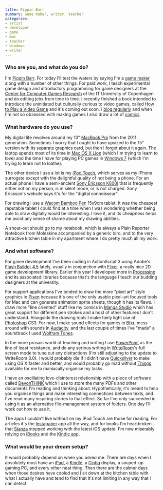 ```yaml
---
title: Pippin Barr
summary: Game maker, writer, teacher
categories:
- artist
- developer
- game
- mac
- teacher
- windows
- writer
---
```


### Who are you, and what do you do?

I'm [Pippin Barr](http://www.pippinbarr.com/ "Pippin's website"). For today I'll test the waters by saying I'm a [game maker](http://www.pippinbarr.com/games/ "Pippin's games.") along with a number of other things. For paid work, I teach experimental game design and introductory programming for game designers at the [Center for Computer Games Research](http://game.itu.dk/ "The Center for Computer Games Research's site.") of the IT University of Copenhagen and do editing jobs from time to time. I recently finished a book intended to introduce the uninitiated but culturally curious to video games, called [How to Play a Video Game](http://www.awapress.com/products/published/books/thegingerseries/howtoplayavideogame "Pippin's book.") and it's coming out soon. I [blog regularly](http://www.pippinbarr.com/inininoutoutout/ "Pippin's posts.") and when I'm not so obsessed with making games I also draw a lot of [comics](http://www.pippinbarr.com/stimulusresponse/ "Pippin's comics.").

### What hardware do you use?

My digital life revolves around my 13" [MacBook Pro][macbook-pro] from the 2011 generation. Sometimes I worry that I ought to have upsized to the 15" version with its separate graphics card, but then I forget about it again. The laptop spends most of its time in [Mac OS X Lion][macos] (which I'm trying to learn to love) and the time I have for playing PC games in [Windows 7][windows-7] (which I'm trying to learn not to loathe).

The other device I use a lot is my [iPod Touch][ipod-touch], which serves as my iPhone surrogate except with the delightful quality of not being a phone. For an actual phone I have a semi-ancient [Sony Ericsson K800i][k800i] that is frequently either not on my person, is in silent mode, or is not charged. Sony Ericsson's website says it's for the "digital connoisseur".

For drawing I use a [Wacom Bamboo Pen][bamboo] 15x9cm tablet. It was the cheapest reputable tablet I could find at a time when I was wondering whether being able to draw digitally would be interesting. I love it, and its cheapness helps me avoid any sense of shame about my drawing abilities.

A shout-out should go to my notebook, which is always a Plain Reporter Notebook from Moleskine accompanied by a generic biro, and to the very attractive kitchen table in my apartment where I do pretty much all my work.

### And what software?

For game development I've been coding in ActionScript 3 using Adobe's [Flash Builder 4.5][flash-builder] lately, usually in conjunction with [Flixel][], a really nice 2D game development library. Earlier this year I developed more in [Processing][] and its associated libraries because that's the language I teach our budding designers at the university.

For support applications I've tended to draw the more "pixel art" style graphics in [Pixen][] because it's one of the only usable pixel-art focused tools for Mac and can generate animation sprite sheets, though it has its flaws. I draw more "line oriented" stuff like my comics in [Manga Studio][manga-studio-debut] which has great support for different pen strokes and a host of other features I don't understand. Alongside the drawing tools I make fairly light use of [Photoshop][] CS3. For now, I make sound effects for games in [Bfxr][], mess around with sounds in [Audacity][], and the last couple of times I've "made" a soundtrack I used [Wolfram Tones][wolfram-tones].

In the more prosaic world of teaching and writing I use [PowerPoint][] as the line of least resistance, and do any serious writing in [WriteRoom][]'s full screen mode to tune out any distractions (I'm still adjusting to the update to WriteRoom 3.0). I would probably die if I didn't have [Quicksilver][] to make using OS X faster and better, and would probably go mad without [Things][] available for me to maniacally organise my tasks.

I have an oscillating love-disinterest relationship with a piece of software called [DevonTHINK][] which I use to store the many PDFs and other documents I'm reading and thinking about. Hypothetically, it's meant to help you organise things and make interesting connections between texts, and I've read many inspiring stories to that effect. So far I've only succeeded in using it as an alternative file-management system of folders. One day I'll work out how to use it.

The apps I couldn't live without on my iPod Touch are those for reading. For articles it's the [Instapaper][instapaper-ios] app all the way, and for books I'm heartbroken that [Stanza][stanza-ios] stopped working with the latest iOS update. I'm now miserably relying on [iBooks][ibooks-ios] and the [Kindle app][kindle-ios].

### What would be your dream setup?

It would probably depend on when you asked me. There are days when I absolutely must have an [iPad][], a [Kindle][], a [Cintiq][] display, a souped-up gaming PC, and every other neat thing. Then there are the calmer days when those desires have cooled and I sit down at the kitchen table with what I actually have and tend to find that it's not limiting in any way that I can detect.

[ipod-touch]: https://www.apple.com/ipod-touch/ "It's like an iPhone, without the phone bit."
[ipad]: https://www.apple.com/ipad/ "A tablet device."
[macbook-pro]: https://www.apple.com/macbook-pro/ "A laptop."
[cintiq]: https://www.wacom.com/en/us/cintiq "A computer screen you can draw on."
[bamboo]: https://www.wacom.com/en/us/bamboo "Smaller pen/multi-touch tablets."
[kindle]: https://www.amazon.com/Kindle-Ereader-ebook-reader/dp/B007HCCNJU "A digital book reader."
[k800i]: https://en.wikipedia.org/wiki/Sony_Ericsson_K800i "An old mobile phone."
[instapaper-ios]: https://www.instapaper.com/iphone "An iPhone app for reading Instapaper saved pages."
[ibooks-ios]: https://itunes.apple.com/us/app/ibooks/id364709193 "A book reader for iOS."
[things]: https://culturedcode.com/things/ "A task management application for the Mac."
[stanza-ios]: https://www.macworld.com/product/62612/stanza.html "A digital book reader for iOS."
[audacity]: https://sourceforge.net/projects/audacity/ "An open-source, cross-platform audio editor."
[flixel]: http://flixel.org/ "A games framework written for Actionscript/Flash."
[flash-builder]: https://www.adobe.com/products/flash-builder.html "A tool for generating Flash apps via the Flex framework."
[manga-studio-debut]: http://my.smithmicro.com/manga-studio-5.html "Comic and manga creation software."
[macos]: https://en.wikipedia.org/wiki/MacOS "An operating system for Mac hardware."
[devonthink]: http://www.devontechnologies.com/products/devonthink/ "Software for storing all your documents, scans etc."
[quicksilver]: https://qsapp.com/ "A data manipulator and launcher for the Mac."
[bfxr]: https://www.bfxr.net/ "An audio generator tool, often used for games."
[kindle-ios]: https://itunes.apple.com/gb/app/kindle/id302584613 "An iPhone app for accessing Kindle content from Amazon."
[processing]: https://processing.org/ "A programming language/environment."
[pixen]: https://github.com/philippec/pixen/ "A pixel art editor for the Mac."
[photoshop]: https://www.adobe.com/products/photoshop.html "A bitmap image editor."
[powerpoint]: https://products.office.com/en-us/powerpoint "Presentation software."
[writeroom]: http://www.hogbaysoftware.com/products/writeroom "Full-screen writing software."
[wolfram-tones]: http://tones.wolfram.com/ "An experimental audio generating web tool."
[windows-7]: https://en.wikipedia.org/wiki/Windows_7 "An operating system."
